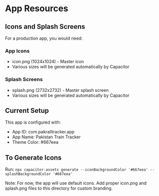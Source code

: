 # App Resources

## Icons and Splash Screens

For a production app, you would need:

### App Icons
- icon.png (1024x1024) - Master icon
- Various sizes will be generated automatically by Capacitor

### Splash Screens  
- splash.png (2732x2732) - Master splash screen
- Various sizes will be generated automatically by Capacitor

## Current Setup

This app is configured with:
- App ID: com.pakrailtracker.app
- App Name: Pakistan Train Tracker
- Theme Color: #667eea

## To Generate Icons

Run: `npx capacitor-assets generate --iconBackgroundColor '#667eea' --splashBackgroundColor '#667eea'`

Note: For now, the app will use default icons. Add proper icon.png and splash.png files to this directory for custom branding.